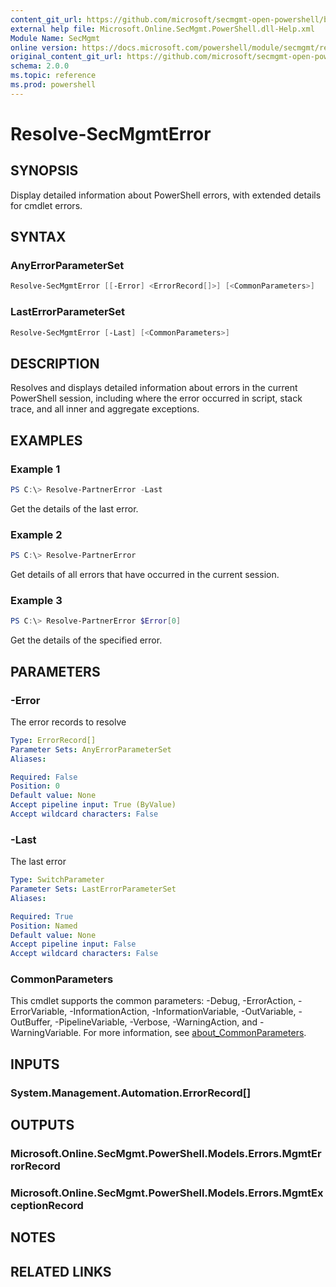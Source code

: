 ```yaml
---
content_git_url: https://github.com/microsoft/secmgmt-open-powershell/blob/master/docs/help/Resolve-SecMgmtError.md
external help file: Microsoft.Online.SecMgmt.PowerShell.dll-Help.xml
Module Name: SecMgmt
online version: https://docs.microsoft.com/powershell/module/secmgmt/resolve-secmgmterror
original_content_git_url: https://github.com/microsoft/secmgmt-open-powershell/blob/master/docs/help/Resolve-SecMgmtError.md
schema: 2.0.0
ms.topic: reference
ms.prod: powershell
---
```


# Resolve-SecMgmtError

## SYNOPSIS
Display detailed information about PowerShell errors, with extended details for cmdlet errors.

## SYNTAX

### AnyErrorParameterSet
```powershell
Resolve-SecMgmtError [[-Error] <ErrorRecord[]>] [<CommonParameters>]
```

### LastErrorParameterSet
```powershell
Resolve-SecMgmtError [-Last] [<CommonParameters>]
```

## DESCRIPTION
Resolves and displays detailed information about errors in the current PowerShell session, including where the error occurred in script, stack trace, and all inner and aggregate exceptions. 

## EXAMPLES

### Example 1
```powershell
PS C:\> Resolve-PartnerError -Last
```

Get the details of the last error.

### Example 2
```powershell
PS C:\> Resolve-PartnerError
```

Get details of all errors that have occurred in the current session.

### Example 3
```powershell
PS C:\> Resolve-PartnerError $Error[0]
```

Get the details of the specified error.

## PARAMETERS

### -Error
The error records to resolve

```yaml
Type: ErrorRecord[]
Parameter Sets: AnyErrorParameterSet
Aliases:

Required: False
Position: 0
Default value: None
Accept pipeline input: True (ByValue)
Accept wildcard characters: False
```

### -Last
The last error

```yaml
Type: SwitchParameter
Parameter Sets: LastErrorParameterSet
Aliases:

Required: True
Position: Named
Default value: None
Accept pipeline input: False
Accept wildcard characters: False
```

### CommonParameters
This cmdlet supports the common parameters: -Debug, -ErrorAction, -ErrorVariable, -InformationAction, -InformationVariable, -OutVariable, -OutBuffer, -PipelineVariable, -Verbose, -WarningAction, and -WarningVariable. For more information, see [about_CommonParameters](http://go.microsoft.com/fwlink/?LinkID=113216).

## INPUTS

### System.Management.Automation.ErrorRecord[]

## OUTPUTS

### Microsoft.Online.SecMgmt.PowerShell.Models.Errors.MgmtErrorRecord

### Microsoft.Online.SecMgmt.PowerShell.Models.Errors.MgmtExceptionRecord

## NOTES

## RELATED LINKS
